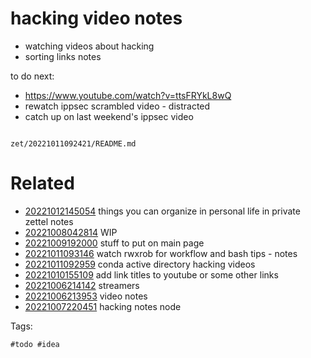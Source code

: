 # hacking video notes

- watching videos about hacking
- sorting links notes

to do next:
- https://www.youtube.com/watch?v=ttsFRYkL8wQ
- rewatch ippsec scrambled video - distracted
- catch up on last weekend's ippsec video

```
```

` zet/20221011092421/README.md `

# Related

- [20221012145054](/zet/20221012145054/README.md) things you can organize in personal life in private zettel notes
- [20221008042814](/zet/20221008042814/README.md) WIP
- [20221009192000](/zet/20221009192000/README.md) stuff to put on main page
- [20221011093146](/zet/20221011093146/README.md) watch rwxrob for workflow and bash tips - notes
- [20221011092959](/zet/20221011092959/README.md) conda active directory hacking videos
- [20221010155109](/zet/20221010155109/README.md) add link titles to youtube or some other links
- [20221006214142](/zet/20221006214142/README.md) streamers
- [20221006213953](/zet/20221006213953/README.md) video notes
- [20221007220451](/zet/20221007220451/README.md) hacking notes node

Tags:

    #todo #idea
